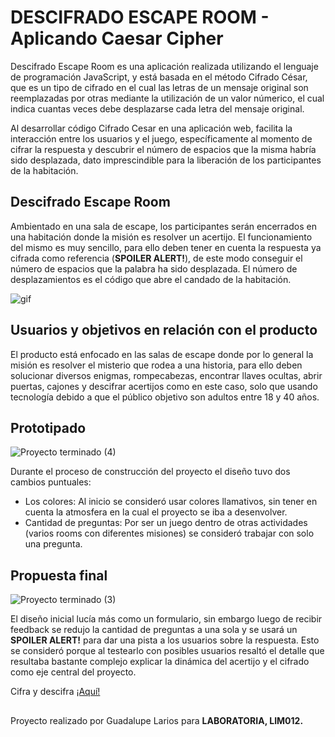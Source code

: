 # DESCIFRADO ESCAPE ROOM - Aplicando Caesar Cipher
Descifrado Escape Room es una aplicación realizada utilizando el lenguaje de programación JavaScript, y está basada en el método Cifrado César, que es un tipo de cifrado en el cual las letras de un mensaje original son reemplazadas por otras mediante la utilización de un valor númerico, el cual indica cuantas veces debe desplazarse cada letra del mensaje original. 

Al desarrollar código Cifrado Cesar en una aplicación web, facilita la interacción entre los usuarios y el juego, específicamente al momento de cifrar la respuesta y descubrir el número de espacios que la misma habría sido desplazada, dato imprescindible para la liberación de los participantes de la habitación.

## Descifrado Escape Room
Ambientado en una sala de escape, los participantes serán encerrados en una habitación donde la misión es resolver un acertijo. El funcionamiento del mismo es muy sencillo, para ello deben tener en cuenta la respuesta ya cifrada como referencia (**SPOILER ALERT!**), de este modo conseguir el número de espacios que la palabra ha sido desplazada. El número de desplazamientos es el código que abre el candado de la habitación.

![gif](imagenes/escaperoom.gif)

## Usuarios y objetivos en relación con el producto
El producto está enfocado en las salas de escape donde por lo general la misión es resolver el misterio que rodea a una historia, para ello deben solucionar diversos enigmas, rompecabezas, encontrar llaves ocultas, abrir puertas, cajones y descifrar acertijos como en este caso, solo que usando tecnología debido a que el público objetivo son adultos entre 18 y 40 años.

## Prototipado

![Proyecto terminado (4)](https://user-images.githubusercontent.com/60905476/87090205-364b1b80-c1fd-11ea-9e70-b95dfd7e9dd3.png)

Durante el proceso de construcción del proyecto el diseño tuvo dos cambios puntuales:

- Los colores: Al inicio se consideró usar colores llamativos, sin tener en cuenta la atmosfera en la cual el proyecto se iba a desenvolver.
- Cantidad de preguntas: Por ser un juego dentro de otras actividades (varios rooms con diferentes misiones) se consideró trabajar con solo una pregunta.

## Propuesta final

![Proyecto terminado (3)](https://user-images.githubusercontent.com/60905476/86441060-3913b100-bcd1-11ea-98b9-613c06ef870c.png)

El diseño inicial lucía más como un formulario, sin embargo luego de recibir feedback se redujo la cantidad de preguntas a una sola y se usará un **SPOILER ALERT!** para dar una pista a los usuarios sobre la respuesta. Esto se consideró porque al testearlo con posibles usuarios resaltó el detalle que resultaba bastante complejo explicar la dinámica del acertijo y el cifrado como eje central del proyecto.

Cifra y descifra [¡Aquí!](https://guadalupelarios.github.io/Descifrado-CaesarCipher_Project/src/)



##


Proyecto realizado por Guadalupe Larios para **LABORATORIA, LIM012.**

